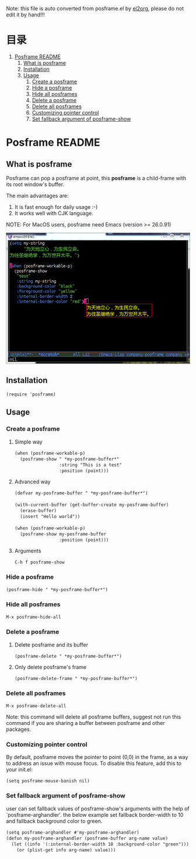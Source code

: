 Note: this file is auto converted from posframe.el by [el2org](https://github.com/tumashu/el2org), please do not edit it by hand!!!


# &#30446;&#24405;

1.  [Posframe README](#org39f1199)
    1.  [What is posframe](#org75ffb09)
    2.  [Installation](#org24e4d5a)
    3.  [Usage](#org13172eb)
        1.  [Create a posframe](#org71b175a)
        2.  [Hide a posframe](#orgd63c00f)
        3.  [Hide all posframes](#orge4e5227)
        4.  [Delete a posframe](#orga7363c0)
        5.  [Delete all posframes](#org58e322a)
        6.  [Customizing pointer control](#orge28a877)
        7.  [Set fallback argument of posframe-show](#org4610750)


<a id="org39f1199"></a>

# Posframe README


<a id="org75ffb09"></a>

## What is posframe

Posframe can pop a posframe at point, this **posframe** is a
child-frame with its root window's buffer.

The main advantages are:

1.  It is fast enough for daily usage :-)
2.  It works well with CJK language.

NOTE: For MacOS users, posframe need Emacs (version >= 26.0.91)

![img](./snapshots/posframe-1.png)


<a id="org24e4d5a"></a>

## Installation

    (require 'posframe)


<a id="org13172eb"></a>

## Usage


<a id="org71b175a"></a>

### Create a posframe

1.  Simple way

        (when (posframe-workable-p)
          (posframe-show " *my-posframe-buffer*"
                         :string "This is a test"
                         :position (point)))

2.  Advanced way

        (defvar my-posframe-buffer " *my-posframe-buffer*")
        
        (with-current-buffer (get-buffer-create my-posframe-buffer)
          (erase-buffer)
          (insert "Hello world"))
        
        (when (posframe-workable-p)
          (posframe-show my-posframe-buffer
                         :position (point)))

3.  Arguments

        C-h f posframe-show


<a id="orgd63c00f"></a>

### Hide a posframe

    (posframe-hide " *my-posframe-buffer*")


<a id="orge4e5227"></a>

### Hide all posframes

    M-x posframe-hide-all


<a id="orga7363c0"></a>

### Delete a posframe

1.  Delete posframe and its buffer
    
        (posframe-delete " *my-posframe-buffer*")
2.  Only delete posframe's frame
    
        (posframe-delete-frame " *my-posframe-buffer*")


<a id="org58e322a"></a>

### Delete all posframes

    M-x posframe-delete-all

Note: this command will delete all posframe buffers,
suggest not run this command if you are sharing a buffer
between posframe and other packages.


<a id="orge28a877"></a>

### Customizing pointer control

By default, posframe moves the pointer to point (0,0) in
the frame, as a way to address an issue with mouse focus.
To disable this feature, add this to your init.el:

    (setq posframe-mouse-banish nil)


<a id="org4610750"></a>

### Set fallback argument of posframe-show

user can set fallback values of posframe-show's arguments with the
help of \`posframe-arghandler'. the below example set fallback
border-width to 10 and fallback background color to green.

    (setq posframe-arghandler #'my-posframe-arghandler)
    (defun my-posframe-arghandler (posframe-buffer arg-name value)
      (let ((info '(:internal-border-width 10 :background-color "green")))
        (or (plist-get info arg-name) value)))

